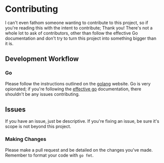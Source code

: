 # Contributing

I can't even fathom someone wanting to contribute to this project,
so if you're reading this with the intent to contribute; Thank you!
There's not a whole lot to ask of contributors, other than follow
the effective Go documentation and don't try to turn this project
into something bigger than it is.

## Development Workflow

### Go

Please follow the instructions outlined on the [golang][go-install] website.
Go is very opionated; if you're following the [effective go][effective-go]
documentation, there shouldn't be any issues contributing.

## Issues

If you have an issue, just be descriptive.
If you're fixing an issue, be sure it's scope is not beyond this project.

### Making Changes

Please make a pull request and be detailed on the changes you've made.
Remember to format your code with `go fmt`.

[go-install]: https://golang.org/doc/install#install
[effective-go]: https://golang.org/doc/effective_go.html
